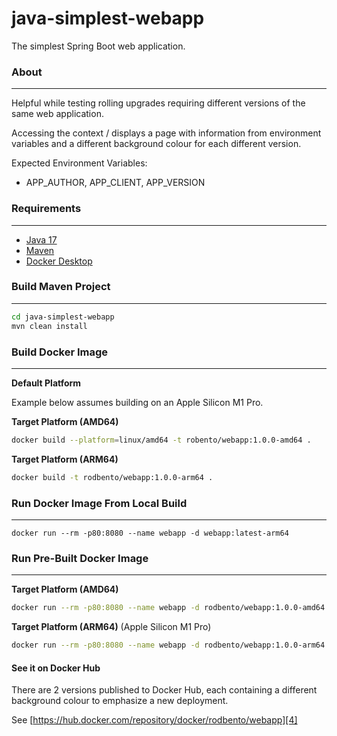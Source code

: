 # java-simplest-webapp

The simplest Spring Boot web application.

### About
---

Helpful while testing rolling upgrades requiring different versions of the same web application.

Accessing the context / displays a page with information from environment variables and a different background colour for each different version.

Expected Environment Variables:

- APP_AUTHOR, APP_CLIENT, APP_VERSION

### Requirements
---

- [Java 17][1]
- [Maven][2]
- [Docker Desktop][3]

### Build Maven Project
---

```bash
cd java-simplest-webapp
mvn clean install
```

### Build Docker Image
---

**Default Platform**

Example below assumes building on an Apple Silicon M1 Pro.

**Target Platform (AMD64)**
```bash
docker build --platform=linux/amd64 -t robento/webapp:1.0.0-amd64 .
```

**Target Platform (ARM64)** 
```bash
docker build -t rodbento/webapp:1.0.0-arm64 .
```

### Run Docker Image From Local Build
---

```
docker run --rm -p80:8080 --name webapp -d webapp:latest-arm64
```

### Run Pre-Built Docker Image
---
**Target Platform (AMD64)**

```bash
docker run --rm -p80:8080 --name webapp -d rodbento/webapp:1.0.0-amd64
```

**Target Platform (ARM64)** (Apple Silicon M1 Pro)
```bash
docker run --rm -p80:8080 --name webapp -d rodbento/webapp:1.0.0-arm64
```

#### See it on Docker Hub

There are 2 versions published to Docker Hub, each containing a different background colour to emphasize a new deployment.

See [https://hub.docker.com/repository/docker/rodbento/webapp][4]

[1]:https://jdk.java.net/17/
[2]:https://maven.apache.org
[3]:https://www.docker.com/
[4]:https://hub.docker.com/repository/docker/rodbento/webapp

